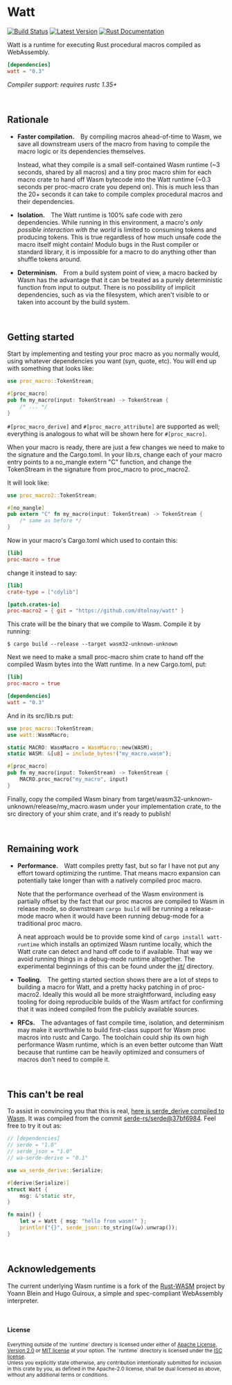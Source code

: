 Watt
====

[![Build Status](https://api.travis-ci.com/dtolnay/watt.svg?branch=master)](https://travis-ci.com/dtolnay/watt)
[![Latest Version](https://img.shields.io/crates/v/watt.svg)](https://crates.io/crates/watt)
[![Rust Documentation](https://img.shields.io/badge/api-rustdoc-blue.svg)](https://docs.rs/watt)

Watt is a runtime for executing Rust procedural macros compiled as WebAssembly.

```toml
[dependencies]
watt = "0.3"
```

*Compiler support: requires rustc 1.35+*

<br>

## Rationale

- **Faster compilation.**&emsp;By compiling macros ahead-of-time to Wasm, we
  save all downstream users of the macro from having to compile the macro logic
  or its dependencies themselves.

  Instead, what they compile is a small self-contained Wasm runtime (~3 seconds,
  shared by all macros) and a tiny proc macro shim for each macro crate to hand
  off Wasm bytecode into the Watt runtime (~0.3 seconds per proc-macro crate you
  depend on). This is much less than the 20+ seconds it can take to compile
  complex procedural macros and their dependencies.

- **Isolation.**&emsp;The Watt runtime is 100% safe code with zero dependencies.
  While running in this environment, a macro's *only possible interaction with
  the world* is limited to consuming tokens and producing tokens. This is true
  regardless of how much unsafe code the macro itself might contain! Modulo bugs
  in the Rust compiler or standard library, it is impossible for a macro to do
  anything other than shuffle tokens around.

- **Determinism.**&emsp;From a build system point of view, a macro backed by
  Wasm has the advantage that it can be treated as a purely deterministic
  function from input to output. There is no possibility of implicit
  dependencies, such as via the filesystem, which aren't visible to or taken
  into account by the build system.

<br>

## Getting started

Start by implementing and testing your proc macro as you normally would, using
whatever dependencies you want (syn, quote, etc). You will end up with something
that looks like:

```rust
use proc_macro::TokenStream;

#[proc_macro]
pub fn my_macro(input: TokenStream) -> TokenStream {
    /* ... */
}
```

`#[proc_macro_derive]` and `#[proc_macro_attribute]` are supported as well;
everything is analogous to what will be shown here for `#[proc_macro]`.

When your macro is ready, there are just a few changes we need to make to the
signature and the Cargo.toml. In your lib.rs, change each of your macro entry
points to a no\_mangle extern "C" function, and change the TokenStream in the
signature from proc\_macro to proc\_macro2.

It will look like:

```rust
use proc_macro2::TokenStream;

#[no_mangle]
pub extern "C" fn my_macro(input: TokenStream) -> TokenStream {
    /* same as before */
}
```

Now in your macro's Cargo.toml which used to contain this:

```toml
[lib]
proc-macro = true
```

change it instead to say:

```toml
[lib]
crate-type = ["cdylib"]

[patch.crates-io]
proc-macro2 = { git = "https://github.com/dtolnay/watt" }
```

This crate will be the binary that we compile to Wasm. Compile it by running:

```console
$ cargo build --release --target wasm32-unknown-unknown
```

Next we need to make a small proc-macro shim crate to hand off the compiled Wasm
bytes into the Watt runtime. In a new Cargo.toml, put:

```toml
[lib]
proc-macro = true

[dependencies]
watt = "0.3"
```

And in its src/lib.rs put:

```rust
use proc_macro::TokenStream;
use watt::WasmMacro;

static MACRO: WasmMacro = WasmMacro::new(WASM);
static WASM: &[u8] = include_bytes!("my_macro.wasm");

#[proc_macro]
pub fn my_macro(input: TokenStream) -> TokenStream {
    MACRO.proc_macro("my_macro", input)
}
```

Finally, copy the compiled Wasm binary from
target/wasm32-unknown-unknown/release/my_macro.wasm under your implementation
crate, to the src directory of your shim crate, and it's ready to publish!

<br>

## Remaining work

- **Performance.**&emsp;Watt compiles pretty fast, but so far I have not put any
  effort toward optimizing the runtime. That means macro expansion can
  potentially take longer than with a natively compiled proc macro.

  Note that the performance overhead of the Wasm environment is partially offset
  by the fact that our proc macros are compiled to Wasm in release mode, so
  downstream `cargo build` will be running a release-mode macro when it would
  have been running debug-mode for a traditional proc macro.

  A neat approach would be to provide some kind of `cargo install watt-runtime`
  which installs an optimized Wasm runtime locally, which the Watt crate can
  detect and hand off code to if available. That way we avoid running things in
  a debug-mode runtime altogether. The experimental beginnings of this can be
  found under the [jit/](jit) directory.

- **Tooling.**&emsp;The getting started section shows there are a lot of steps
  to building a macro for Watt, and a pretty hacky patching in of proc-macro2.
  Ideally this would all be more straightforward, including easy tooling for
  doing reproducible builds of the Wasm artifact for confirming that it was
  indeed compiled from the publicly available sources.

- **RFCs.**&emsp;The advantages of fast compile time, isolation, and determinism
  may make it worthwhile to build first-class support for Wasm proc macros into
  rustc and Cargo. The toolchain could ship its own high performance Wasm
  runtime, which is an even better outcome than Watt because that runtime can be
  heavily optimized and consumers of macros don't need to compile it.

<br>

## This can't be real

To assist in convincing you that this is real, [here is serde\_derive compiled
to Wasm][wa-serde-derive]. It was compiled from the commit
[serde-rs/serde@37bf6984][commit]. Feel free to try it out as:

[wa-serde-derive]: https://crates.io/crates/wa-serde-derive
[commit]: https://github.com/serde-rs/serde/commit/37bf69847ca5144e1277038be99ec1fcff378cc9

```rust
// [dependencies]
// serde = "1.0"
// serde_json = "1.0"
// wa-serde-derive = "0.1"

use wa_serde_derive::Serialize;

#[derive(Serialize)]
struct Watt {
    msg: &'static str,
}

fn main() {
    let w = Watt { msg: "hello from wasm!" };
    println!("{}", serde_json::to_string(&w).unwrap());
}
```

<br>

## Acknowledgements

The current underlying Wasm runtime is a fork of the [Rust-WASM] project by
Yoann Blein and Hugo Guiroux, a simple and spec-compliant WebAssembly
interpreter.

[Rust-WASM]: https://github.com/yblein/rust-wasm

<br>

#### License

<sup>
Everything outside of the `runtime` directory is licensed under either of <a
href="LICENSE-APACHE">Apache License, Version 2.0</a> or <a
href="LICENSE-MIT">MIT license</a> at your option. The `runtime` directory is
licensed under the <a href="runtime/LICENSE_ISC">ISC license</a>.
</sup>

<br>

<sub>
Unless you explicitly state otherwise, any contribution intentionally submitted
for inclusion in this crate by you, as defined in the Apache-2.0 license, shall
be dual licensed as above, without any additional terms or conditions.
</sub>
